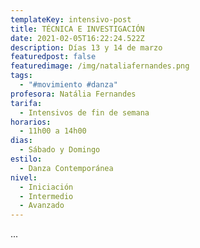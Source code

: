 ```yaml
---
templateKey: intensivo-post
title: TÉCNICA E INVESTIGACIÓN
date: 2021-02-05T16:22:24.522Z
description: Días 13 y 14 de marzo
featuredpost: false
featuredimage: /img/nataliafernandes.png
tags:
  - "#movimiento #danza"
profesora: Natália Fernandes
tarifa:
  - Intensivos de fin de semana
horarios:
  - 11h00 a 14h00
dias:
  - Sábado y Domingo
estilo:
  - Danza Contemporánea
nivel:
  - Iniciación
  - Intermedio
  - Avanzado
---
```

...